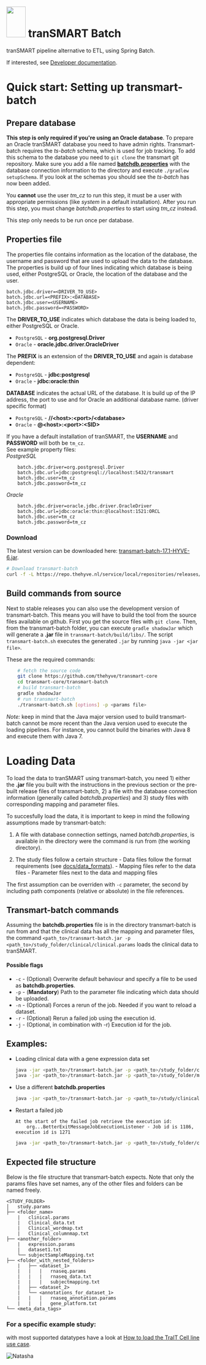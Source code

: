 <img src=images/batch_logo.png width="50" height="80"> tranSMART Batch
============================

tranSMART pipeline alternative to ETL, using Spring Batch.

If interested, see [Developer documentation](docs/developer_docs.md).

# Quick start: Setting up transmart-batch

## Prepare database
**This step is only required if you're using an Oracle database**. To prepare an Oracle tranSMART database you need to have admin rights. Transmart-batch requires the *ts-batch* schema, which is used for job tracking. To add this schema to the database you need to `git clone` the transmart git repository. Make sure you add a file named [**batchdb.properties**](#properties-file) with the database connection information to the directory and execute `./gradlew setupSchema`. If you look at the schemas you should see the *ts-batch* has now been added.

You **cannot** use the user _tm\_cz_ to run this step, it must be a user with appropriate permissions (like _system_ in a default installation). After you run this step, you must change _batchdb.properties_ to start using _tm\_cz_ instead.

This step only needs to be run once per database.

## Properties file
The properties file contains information as the location of the database, the username and password that are used to upload the data to the database. The properties is build up of four lines indicating which database is being used, either PostgreSQL or Oracle, the location of the database and the user.

    batch.jdbc.driver=<DRIVER_TO_USE>  
    batch.jdbc.url=<PREFIX>:<DATABASE>  
    batch.jdbc.user=<USERNAME>
    batch.jdbc.password=<PASSWORD>  

The **DRIVER_TO_USE** indicates which database the data is being loaded to, either PostgreSQL or Oracle.  
  * `PostgreSQL` - **org.postgresql.Driver**  
  * `Oracle` - **oracle.jdbc.driver.OracleDriver**

The **PREFIX** is an extension of the **DRIVER_TO_USE** and again is database dependent:  
  * `PostgreSQL` - **jdbc:postgresql**
  * `Oracle` - **jdbc:oracle:thin**  

**DATABASE** indicates the actual URL of the database. It is build up of the IP address, the port to use and for Oracle an additional database name. (driver specific format)  
  * `PostgreSQL` - **//&lt;host>:&lt;port>/&lt;database>**
  * `Oracle` - **@&lt;host>:&lt;port>:&lt;SID>**

If you have a default installation of tranSMART, the **USERNAME** and **PASSWORD** will both be `tm_cz`.  
See example property files:  
*PostgreSQL*
```
    batch.jdbc.driver=org.postgresql.Driver
    batch.jdbc.url=jdbc:postgresql://localhost:5432/transmart
    batch.jdbc.user=tm_cz
    batch.jdbc.password=tm_cz
```
*Oracle*
```
    batch.jdbc.driver=oracle.jdbc.driver.OracleDriver
    batch.jdbc.url=jdbc:oracle:thin:@localhost:1521:ORCL
    batch.jdbc.user=tm_cz
    batch.jdbc.password=tm_cz
```

### Download
The latest version can be downloaded here:
[transmart-batch-17.1-HYVE-6.jar](https://repo.thehyve.nl/service/local/repositories/releases/content/org/transmartproject/transmart-batch/17.1-HYVE-6/transmart-batch-17.1-HYVE-6.jar).

```bash
# Download transmart-batch
curl -f -L https://repo.thehyve.nl/service/local/repositories/releases/content/org/transmartproject/transmart-batch/17.1-HYVE-6/transmart-batch-17.1-HYVE-6.jar -o transmart-batch.jar
```

## Build commands from source
Next to stable releases you can also use the development version of transmart-batch.
This means you will have to build the tool from the source files available on github.
First you get the source files with `git clone`.
Then, from the transmart-batch folder, you can execute `gradle shadowJar` which will generate a **.jar** file in `transmart-batch/build/libs/`.
The script `transmart-batch.sh` executes the generated `.jar` by running `java -jar <jar file>`.

These are the required commands:
```bash
    # fetch the source code
    git clone https://github.com/thehyve/transmart-core
    cd transmart-core/transmart-batch
    # build transmart-batch
    gradle shadowJar
    # run transmart-batch
    ./transmart-batch.sh [options] -p <params file>
```

_Note:_ keep in mind that the Java major version used to build transmart-batch cannot be more recent than the Java version used to execute the loading pipelines. For instance, you cannot build the binaries with Java 8 and execute them with Java 7.

# Loading Data
To load the data to tranSMART using transmart-batch, you need 1) either the **.jar** file you built with the instructions in the previous section or the pre-built release files of transmart-batch, 2) a file with the database connection information (generally called *batchdb.properties*) and 3) study files with corresponding mapping and parameter files.

To succesfully load the data, it is important to keep in mind the following assumptions made by transmart-batch:

  1. A file with database connection settings, named *batchdb.properties*, is available in the directory were the command is run from (the working directory).

  2. The study files follow a certain structure
    - Data files follow the format requirements (see [docs/data_formats](docs/data_formats/)).
    - Mapping files refer to the data files
    - Parameter files next to the data and mapping files

The first assumption can be overriden with `-c` parameter, the second by including path components (relative or absolute) in the file references.

## Transmart-batch commands
Assuming the **batchdb.properties** file is in the directory transmart-batch is run from and that the clinical data has all the mapping and parameter files, the command `<path_to>/transmart-batch.jar -p <path_to>/study_folder/clinical/clinical.params` loads the clinical data to tranSMART.

#### Possible flags
- `-c` - (Optional) Overwrite default behaviour and specify a file to be used as **batchdb.properties**.
- `-p` - (**Mandatory**) Path to the parameter file indicating which data should be uploaded.
- `-n` - (Optional) Forces a rerun of the job. Needed if you want to reload a dataset.
- `-r` - (Optional) Rerun a failed job using the execution id.
- `-j` - (Optional, in combination with -r) Execution id for the job.

## Examples:

* Loading clinical data with a gene expression data set  
    ```bash
    java -jar <path_to>/transmart-batch.jar -p <path_to>/study_folder/clinical/clinical.params
    java -jar <path_to>/transmart-batch.jar -p <path_to>/study_folder/mRNA/expression.params
    ```

* Use a different **batchdb.properties**
    ```bash
    java -jar <path_to>/transmart-batch.jar -p <path_to>/study/clinical/clinical.params -c <path_to>/<file_name>
    ```

* Restart a failed job
    ```
    At the start of the failed job retrieve the execution id:  
        org...BetterExitMessageJobExecutionListener - Job id is 1186, execution id is 1271
    ```
    ```bash
    java -jar <path_to>/transmart-batch.jar -p <path_to>/study_folder/clinical/clinical.params -r -j 1271
    ```

## Expected file structure
Below is the file structure that transmart-batch expects. Note that only the params files have set names, any of the other files and folders can be named freely.

```
<STUDY_FOLDER>
│   study.params
├── <folder_name>
    |   clinical.params
    |   Clinical_data.txt
    |   Clinical_wordmap.txt
    |   Clinical_columnmap.txt
├── <another_folder>
    |   expression.params
    |   dataset1.txt
    └── subjectSampleMapping.txt
├── <folder_with_nested_folders>
    |   ├── <dataset_1>
    |   |   |   rnaseq.params
    |   |   |   rnaseq_data.txt
    |   |   |   subjectmapping.txt
    |   ├── <dataset_2>
    |   └── <annotations_for_dataset_1>
    |   |   |   rnaseq_annotation.params
    |   |   |   gene_platform.txt
└── <meta_data_tags>
```

### For a specific example study:
with most supported datatypes have a look at [How to load the TraIT Cell line use case](docs/how_to_load_trait_cluc.md).

![Natasha](images/natasha_full_no_solar.png)
